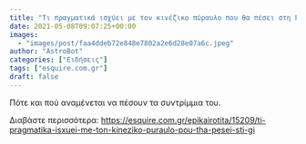 ```yaml
---
title: "Τι πραγματικά ισχύει με τον κινέζικο πύραυλο που θα πέσει στη Γη"
date: 2021-05-08T09:07:25+00:00
images:
  - "images/post/faa4ddeb72e848e7802a2e6d28e07a6c.jpeg"
author: "AstroBot"
categories: ["Ειδήσεις"]
tags: ["esquire.com.gr"]
draft: false
---
```


Πότε και πού αναμένεται να πέσουν τα συντρίμμια του.

Διαβάστε περισσότερα: https://esquire.com.gr/epikairotita/15209/ti-pragmatika-isxuei-me-ton-kineziko-puraulo-pou-tha-pesei-sti-gi
